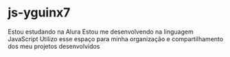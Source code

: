 # js-yguinx7
Estou estudando na Alura
Estou me desenvolvendo na linguagem JavaScript
Utilizo esse espaço para minha organização e compartilhamento dos meu projetos desenvolvidos
